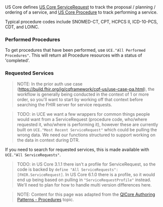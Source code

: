 US Core defines [US Core ServiceRequest](https://hl7.org/fhir/us/core/STU6.1/StructureDefinition-us-core-servicerequest.html) to track the proposal / planning / ordering of a service, and [US Core Procedure](https://hl7.org/fhir/us/core/STU6.1/StructureDefinition-us-core-procedure.html) to track performing a service.

Typical procedure codes include SNOMED-CT, CPT, HCPCS II, ICD-10-PCS, CDT, and LOINC.

### Performed Procedures

To get procedures that have been performed, use ```UCE."All Performed Procedures"```. This will return all Procedure resources with a status of 'completed'.

### Requested Services

> NOTE: In the prior auth use case (https://build.fhir.org/ig/cqframework/cqf-us/use-case-pa.html), the workflow is generally being conducted in the context of 1 or more order, so you'll want to start by working off that context before searching the FHIR server for service requests.

> TODO: in UCE we want a few wrappers for common things people would want from a ServiceRequest (procedure code, who/where requested it, who/where is performing it), however these are currently built on ```UCE."Most Recent ServiceRequest"``` which could be pulling the wrong data. We need our functions structured to support working on the data in context during DTR.

If you need to search for requested services, this is made available with ```UCE."All ServiceRequests"```.

> TODO: in US Core 3.1.1 there isn't a profile for ServiceRequest, so the code is backed by ```define "All ServiceRequests": [FHIR.ServiceRequest]```. In US Core 6.1.0 there is a profile, so it would end up being based on pulling in ```"ServiceRequestProfile"``` instead. We'll need to plan for how to handle multi version differences here.

> NOTE: Content for this page was adapted from the [QICore Authoring Patterns - Procedures](https://github.com/cqframework/CQL-Formatting-and-Usage-Wiki/wiki/Authoring-Patterns-QICore-v6.0.0#procedures) topic.